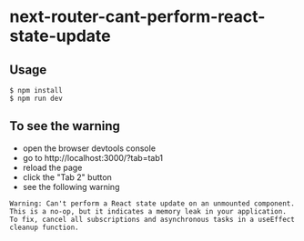 # next-router-cant-perform-react-state-update

## Usage

```
$ npm install
$ npm run dev
```

## To see the warning

- open the browser devtools console
- go to http://localhost:3000/?tab=tab1
- reload the page
- click the "Tab 2" button
- see the following warning

``` 
Warning: Can't perform a React state update on an unmounted component. This is a no-op, but it indicates a memory leak in your application. To fix, cancel all subscriptions and asynchronous tasks in a useEffect cleanup function.
```
